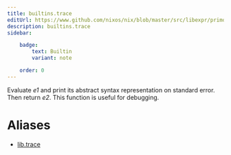 ```yaml
---
title: builtins.trace
editUrl: https://www.github.com/nixos/nix/blob/master/src/libexpr/primops.cc
description: builtins.trace
sidebar:

    badge:
        text: Builtin
        variant: note

    order: 0
---
```


Evaluate *e1* and print its abstract syntax representation on
standard error. Then return *e2*. This function is useful for
debugging.


# Aliases

- [lib.trace](reference/lib/lib-trace)


